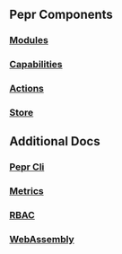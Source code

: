## Pepr Components
### [Modules](module.md)
### [Capabilities](capabilities.md)
### [Actions](actions.md)
### [Store](store.md)

## Additional Docs
### [Pepr Cli](cli.md)
### [Metrics](metrics.md)
### [RBAC](rbac.md)
### [WebAssembly](webassembly.md)
